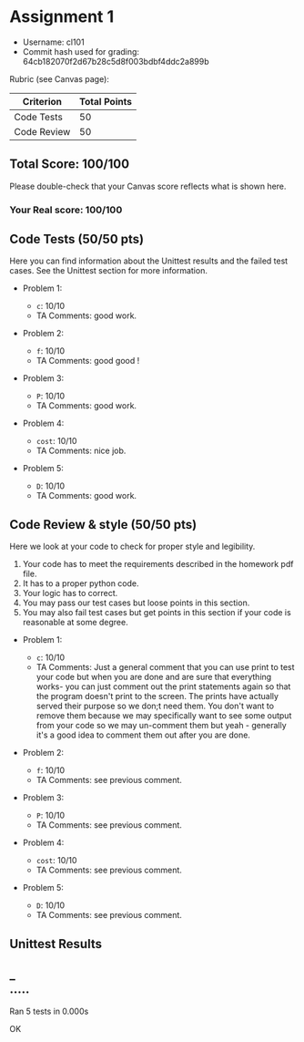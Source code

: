 # Assignment 1

- Username: cl101
- Commit hash used for grading: 64cb182070f2d67b28c5d8f003bdbf4ddc2a899b

Rubric (see Canvas page):

| Criterion           | Total Points |
| ------------------- | ------------ |
| Code Tests            | 50         |
| Code Review   | 50         |



## Total Score: 100/100
Please double-check that your Canvas score reflects what is shown here. 

### Your Real score: 100/100


## Code Tests (50/50 pts)
Here you can find information about the Unittest results and the failed test cases. See the Unittest section for more information. 

- Problem 1:
    - `c`: 10/10
    - TA Comments: good work.

- Problem 2:
    - `f`: 10/10
    - TA Comments: good good !

- Problem 3:
    - `P`: 10/10
    - TA Comments: good work.

- Problem 4:
    - `cost`: 10/10
    - TA Comments: nice job.

- Problem 5:
    - `D`: 10/10
    - TA Comments: good work.




## Code Review & style (50/50 pts)

Here we look at your code to check for proper style and legibility.
1. Your code has to meet the requirements described in the homework pdf file.
2. It has to a proper python code.
3. Your logic has to correct.
4. You may pass our test cases but loose points in this section.
5. You may also fail test cases but get points in this section if your code is reasonable at some degree.

- Problem 1:
    - `c`: 10/10
    - TA Comments: Just a general comment that you can use print to test your code but when you are done and are sure that everything works- you can just comment out the print statements again so that the program doesn't print to the screen. The prints have actually served their purpose so we don;t need them. You don't want to remove them because we may specifically want to see some output from your code so we may un-comment them but yeah - generally it's a good idea to comment them out after you are done.

- Problem 2:
    - `f`: 10/10
    - TA Comments: see previous comment.

- Problem 3:
    - `P`: 10/10
    - TA Comments: see previous comment.

- Problem 4:
    - `cost`: 10/10
    - TA Comments: see previous comment.

- Problem 5:
    - `D`: 10/10
    - TA Comments: see previous comment.



## Unittest Results
_  
.....
----------------------------------------------------------------------
Ran 5 tests in 0.000s

OK